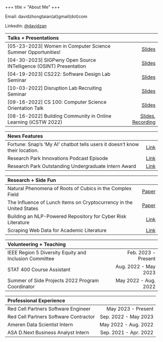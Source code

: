 +++
title = "About Me"
+++

Email: davidzhongtaian(at)gmail(dot)com

Linkedin: [@davidzan](https://www.linkedin.com/in/davidzan/)
<!-- - Twitter: [@davidzhongtai](https://twitter.com/davidzhongtai) -->

| Talks + Presentations ||
| :----------- | -----------: |
| [05-23-2023] Women in Computer Science Summer Opportunities!      | [Slides](/wcs.pdf)      |
|[04-30-2023] SIGPwny Open Source INTelligence (OSINT) Presentation| [Slides](/pwny.pdf)|
| [04-19-2023] CS222: Software Design Lab Seminar  | [Slides](/cs222.pdf)        |
|[10-03-2022] Disruption Lab Recruiting Seminar | [Slides](/dlab.pdf)|
| [09-16-2022] CS 100: Computer Science Orientation Talk|[Slides](/cs100.pdf)|
|[08-16-2022] Building Community in Online Learning (iCSTW 2022)|[Slides](/icstw.pdf), [Recording](https://mediaspace.illinois.edu/playlist/dedicated/269362552/1_uvpti661/1_ez05ctmp)|

| News Features ||
| :----------- | -----------: |
|Fortune: Snap’s ‘My AI’ chatbot tells users it doesn’t know their location.|[Link](https://fortune.com/2023/04/21/snap-chat-my-ai-lies-location-data-a-i-ethics/)|
|Research Park Innovations Podcast Episode|[Link](https://podcasts.apple.com/us/podcast/celebrating-research-park-interns/id1557285742?i=1000588843218)|
|Research Park Outstanding Undergraduate Intern Award|[Link](https://researchpark.illinois.edu/article/excellence-recognized-at-2022-research-park-intern-awards/)|

| Research + Side Fun ||
| :----------- | -----------: |
|Natural Phenomena of Roots of Cubics in the Complex Field|[Paper](/paper.pdf)|
|The Influence of Lunch Items on Cryptocurrency in the United States|[Paper](/posts/bovik.md)|
|Building an NLP-Powered Repository for Cyber Risk Literature|[Link](/research/nlpsearch)|
|Scraping Web Data for Academic Literature|[Link](/research/uconnscrape)|

|Volunteering + Teaching||
| :----------- | -----------:|
|IEEE Region 5 Diversity Equity and Inclusion Committee|Feb. 2023 - Present|
|STAT 400 Course Assistant|Aug. 2022 - May 2023|
|Summer of Side Projects 2022 Program Coordinator |May 2022 - Aug. 2022|

|Professional Experience||
| :----------- |-----------:|
|Red Cell Partners Software Engineer|May 2023 - Present|
|Red Cell Partners Software Contractor|Sep. 2022 - May 2023|
|Ameren Data Scientist Intern|May 2022 - Aug. 2022|
|ASA D.Next Business Analyst Intern | Sep. 2021 - Apr. 2022 |

  <!-- [[menu.main]]
    name = "Nav"
    url = "/sitemap"
    weight = 3 -->